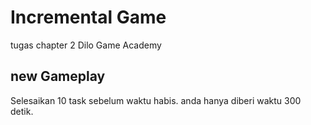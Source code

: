 # Incremental Game
 tugas chapter 2 Dilo Game Academy
 
## new Gameplay

Selesaikan 10 task sebelum waktu habis. anda hanya diberi waktu 300 detik.
